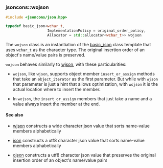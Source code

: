 ### jsoncons::wojson

```c++
#include <jsoncons/json.hpp>

typedef basic_json<wchar_t,
                   ImplementationPolicy = original_order_policy,
                   Allocator = std::allocator<wchar_t>> wojson
```
The `wojson` class is an instantiation of the [basic_json](basic_json.md) class template that uses `wchar_t` as the character type. The original insertion order of an object's name/value pairs is preserved. 

`wojson` behaves similarly to [wjson](wjson.md), with these particularities:

- `wojson`, like `wjson`, supports object member `insert_or_assign` methods that take an `object_iterator` as the first parameter. But while with `wjson` that parameter is just a hint that allows optimization, with `wojson` it is the actual location where to insert the member.

- In `wojson`, the `insert_or_assign` members that just take a name and a value always insert the member at the end.

#### See also

- [wjson](wjson.md) constructs a wide character json value that sorts name-value members alphabetically

- [json](json.md) constructs a utf8 character json value that sorts name-value members alphabetically

- [ojson](ojson.md) constructs a utf8 character json value that preserves the original insertion order of an object's name/value pairs

